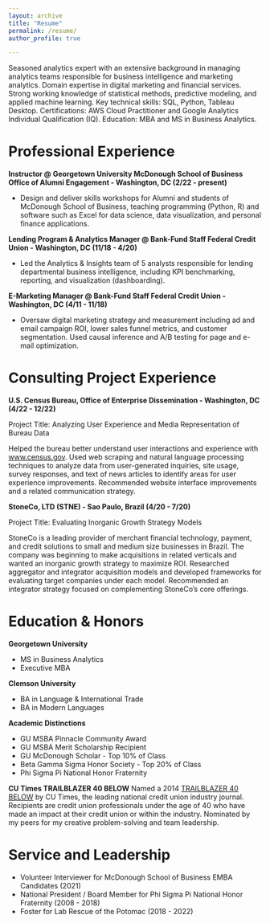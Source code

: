 ```yaml
---
layout: archive
title: "Resume"
permalink: /resume/
author_profile: true

---
```


Seasoned analytics expert with an extensive background in managing analytics teams responsible for business intelligence and marketing analytics. Domain expertise in digital marketing and financial services. Strong working knowledge of statistical methods, predictive modeling, and applied machine learning. Key technical skills: SQL, Python, Tableau Desktop. Certifications: AWS Cloud Practitioner and Google Analytics Individual Qualification (IQ). Education: MBA and MS in Business Analytics.

Professional Experience
=====
**Instructor @ Georgetown University McDonough School of Business Office of Alumni Engagement - Washington, DC (2/22 - present)**
* Design and deliver skills workshops for Alumni and students of McDonough School of Business, teaching programming (Python, R)  and software such as Excel for data science, data visualization, and personal finance applications.

**Lending Program & Analytics Manager @ Bank-Fund Staff Federal Credit Union - Washington, DC (11/18 - 4/20)**
* Led the Analytics & Insights team of 5 analysts responsible for lending departmental business intelligence, including KPI benchmarking, reporting, and visualization (dashboarding). 

**E-Marketing Manager @ Bank-Fund Staff Federal Credit Union - Washington, DC (4/11 - 11/18)**
* Oversaw digital marketing strategy and measurement including ad and email campaign ROI, lower sales funnel metrics, and customer segmentation. Used causal inference and A/B testing for page and e-mail optimization. 

Consulting Project Experience
=====
**U.S. Census Bureau, Office of Enterprise Dissemination - Washington, DC (4/22 - 12/22)**

Project Title: Analyzing User Experience and Media Representation of Bureau Data

Helped the bureau better understand user interactions and experience with www.census.gov. Used web scraping and natural language processing techniques to analyze data from user-generated inquiries, site usage, survey responses, and text of news articles to identify areas for user experience improvements. Recommended website interface improvements and a related communication strategy.

**StoneCo, LTD (STNE) - Sao Paulo, Brazil (4/20 - 7/20)**

Project Title: Evaluating Inorganic Growth Strategy Models

StoneCo is a leading provider of merchant financial technology, payment, and credit solutions to small and medium size businesses in Brazil. The company was beginning to make acquisitions in related verticals and wanted an inorganic growth strategy to maximize ROI. Researched aggregator and integrator acquisition models and developed frameworks for evaluating target companies under each model. Recommended an integrator strategy focused on complementing StoneCo’s core offerings.

Education & Honors
=====
**Georgetown University**
* MS in Business Analytics
* Executive MBA

**Clemson University**
* BA in Language & International Trade
* BA in Modern Languages

**Academic Distinctions**
* GU MSBA Pinnacle Community Award
* GU MSBA Merit Scholarship Recipient
* GU McDonough Scholar - Top 10% of Class
* Beta Gamma Sigma Honor Society - Top 20% of Class
* Phi Sigma Pi National Honor Fraternity

**CU Times TRAILBLAZER 40 BELOW**
Named a 2014 <a href='https://www.cutimes.com/2014/09/19/nicoletta-embraces-risk-for-solutions-that-resonate-t40b/?t=trailblazers-40-below&slreturn=20230708181619'>TRAILBLAZER 40 BELOW</a> by CU Times, the leading national credit union industry journal.
Recipients are credit union professionals under the age of 40 who have made an impact at their credit union or
within the industry. Nominated by my peers for my creative problem-solving and team leadership.

Service and Leadership
=====
* Volunteer Interviewer for McDonough School of Business EMBA Candidates (2021)
* National President / Board Member for Phi Sigma Pi National Honor Fraternity (2008 - 2018)
* Foster for Lab Rescue of the Potomac (2018 - 2022)
